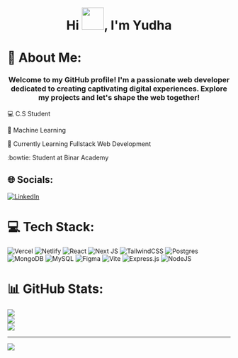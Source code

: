 <h1 align="center">Hi  <img src="https://raw.githubusercontent.com/MartinHeinz/MartinHeinz/master/wave.gif" width="50px">, I'm Yudha</h1>

# 💫 About Me:
<h3 align="center">Welcome to my GitHub profile! I'm a passionate web developer dedicated to creating captivating digital experiences. Explore my projects and let's shape the web together!</h3>

:computer: C.S Student

:robot: Machine Learning

:open_book: Currently Learning Fullstack Web Development

:bowtie: Student at Binar Academy
## 🌐 Socials:
[![LinkedIn](https://img.shields.io/badge/LinkedIn-%230077B5.svg?logo=linkedin&logoColor=white)](https://linkedin.com/in/yudha-adhi-pangestu-a32125271) 

# 💻 Tech Stack:
![Vercel](https://img.shields.io/badge/vercel-%23000000.svg?style=for-the-badge&logo=vercel&logoColor=white) ![Netlify](https://img.shields.io/badge/netlify-%23000000.svg?style=for-the-badge&logo=netlify&logoColor=#00C7B7) ![React](https://img.shields.io/badge/react-%2320232a.svg?style=for-the-badge&logo=react&logoColor=%2361DAFB) ![Next JS](https://img.shields.io/badge/Next-black?style=for-the-badge&logo=next.js&logoColor=white) ![TailwindCSS](https://img.shields.io/badge/tailwindcss-%2338B2AC.svg?style=for-the-badge&logo=tailwind-css&logoColor=white) ![Postgres](https://img.shields.io/badge/postgres-%23316192.svg?style=for-the-badge&logo=postgresql&logoColor=white) ![MongoDB](https://img.shields.io/badge/MongoDB-%234ea94b.svg?style=for-the-badge&logo=mongodb&logoColor=white) ![MySQL](https://img.shields.io/badge/mysql-%2300000f.svg?style=for-the-badge&logo=mysql&logoColor=white) ![Figma](https://img.shields.io/badge/figma-%23F24E1E.svg?style=for-the-badge&logo=figma&logoColor=white) ![Vite](https://img.shields.io/badge/vite-%23646CFF.svg?style=for-the-badge&logo=vite&logoColor=white) ![Express.js](https://img.shields.io/badge/express.js-%23404d59.svg?style=for-the-badge&logo=express&logoColor=%2361DAFB) ![NodeJS](https://img.shields.io/badge/node.js-6DA55F?style=for-the-badge&logo=node.js&logoColor=white)
# 📊 GitHub Stats:
![](https://github-readme-stats.vercel.app/api?username=AccelUp&theme=dark&hide_border=false&include_all_commits=false&count_private=false)<br/>
![](https://github-readme-streak-stats.herokuapp.com/?user=AccelUp&theme=dark&hide_border=false)<br/>
![](https://github-readme-stats.vercel.app/api/top-langs/?username=AccelUp&theme=dark&hide_border=false&include_all_commits=false&count_private=false&layout=compact)

---
[![](https://visitcount.itsvg.in/api?id=AccelUp&icon=0&color=0)](https://visitcount.itsvg.in)

<!-- Proudly created with GPRM ( https://gprm.itsvg.in ) -->
